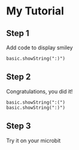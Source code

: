 # My Tutorial

## Step 1

Add code to display smiley

```blocks
basic.showString(":)")
```
## Step 2

Congratulations, you did it!

```blocks
basic.showString(":(")
basic.showString(":)")
```
## Step 3

Try it on your microbit

